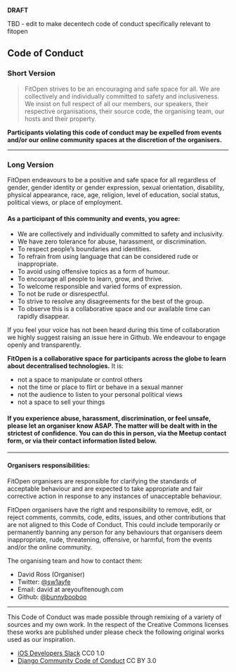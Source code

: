 **DRAFT**

TBD - edit to make decentech code of conduct specifically relevant to fitopen

## Code of Conduct

### Short Version
> FitOpen strives to be an encouraging and safe space for all. We are collectively and individually committed to safety and inclusiveness. We insist on full respect of all our members, our speakers, their respective organisations, their source code, the organising team, our hosts and their property.

**Participants violating this code of conduct may be expelled from events and/or our online community spaces at the discretion of the organisers.**

----------------------
### Long Version
FitOpen endeavours to be a positive and safe space for all regardless of gender, gender identity or gender expression, sexual orientation, disability, physical appearance, race, age, religion, level of education, social status, political views, or place of employment.

#### As a participant of this community and events, you agree:
* We are collectively and individually committed to safety and inclusivity.
* We have zero tolerance for abuse, harassment, or discrimination.
* To respect people’s boundaries and identities.
* To refrain from using language that can be considered rude or inappropriate.
* To avoid using offensive topics as a form of humour.
* To encourage all people to learn, grow, and thrive.
* To welcome responsible and varied forms of expression.
* To not be rude or disrespectful.
* To strive to resolve any disagreements for the best of the group.
* To observe this is a collaborative space and our available time can rapidly disappear.

If you feel your voice has not been heard during this time of collaboration we highly suggest raising an issue here in Github. We endeavour to engage openly and transparently.

**FitOpen is a collaborative space for participants across the globe to learn about decentralised technologies.** It is:
* not a space to manipulate or control others
* not the time or place to flirt or behave in a sexual manner
* not the audience to listen to your personal political views
* not a space to sell your things

#### If you experience abuse, harassment, discrimination, or feel unsafe, please let an organiser know ASAP. The matter will be dealt with in the strictest of confidence. You can do this in person, via the Meetup contact form, or via their contact information listed below.

----------------
#### Organisers responsibilities:
FitOpen organisers are responsible for clarifying the standards of acceptable behaviour and are expected to take appropriate and fair corrective action in response to any instances of unacceptable behaviour.

FitOpen organisers have the right and responsibility to remove, edit, or reject comments, commits, code, edits, issues, and other contributions that are not aligned to this Code of Conduct. This could include temporarily or permanently banning any person for any behaviours that organisers deem inappropriate, rude, threatening, offensive, or harmful, from the events and/or the online community.

The organising team and how to contact them:

* David Ross (Organiser)
* Twitter: [@sw1ayfe](https://www.twitter.com/sw1ayfe)
* Email: david at areyoufitenough.com
* Github: [@bunnybooboo](https://github.com/bunnybooboo)  

-----------
This Code of Conduct was made possible through remixing of a variety of sources and my own work. In the respect of the Creative Commons licenses these works are published under please check the following original works used as our inspiration.
* [iOS Developers Slack](https://github.com/iOS-Developers-Slack/Code-Of-Conduct) CC0 1.0
* [Django Community Code of Conduct](https://www.djangoproject.com/conduct/) CC BY 3.0
